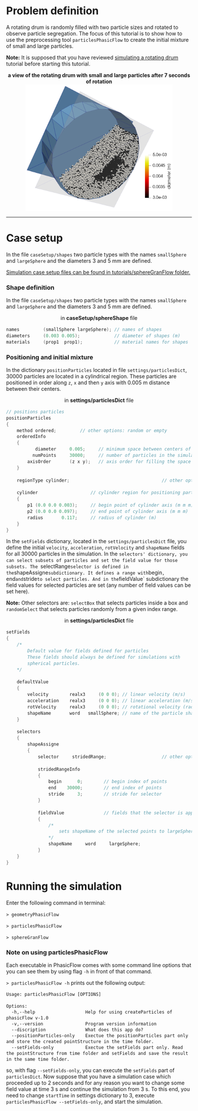 

# Problem definition

A rotating drum is randomly filled with two particle sizes and rotated to observe particle segregation. The focus of this tutorial is to show how to use the preprocessing tool `particlesPhasicFlow` to create the initial mixture of small and large particles. 

**Note:** It is supposed that you have reviewed [simulating a rotating drum](https://github.com/PhasicFlow/phasicFlow/wiki/Simulating-a-rotating-drum) tutorial before starting this tutorial.

<div align="center"><b>
a view of the rotating drum with small and large particles after 7 seconds of rotation</b>
</div>
<div align="center">
<img src="https://github.com/PhasicFlow/phasicFlow/blob/media/media/rotating-drum-binary-system.png" width="400">
</div>

***

# Case setup

In the file `caseSetup/shapes` two particle types with the names `smallSphere` and `largeSphere` and the diameters 3 and 5 mm are defined. 

[Simulation case setup files can be found in tutorials/sphereGranFlow folder.](https://github.com/PhasicFlow/phasicFlow/tree/main/tutorials/sphereGranFlow/binarySystemOfParticles)
### Shape definition 

In the file `caseSetup/shapes` two particle types with the names `smallSphere` and `largeSphere` and the diameters 3 and 5 mm are defined. 

<div align="center"> 
in <b>caseSetup/sphereShape</b> file
</div>

```C++
names         (smallSphere largeSphere); // names of shapes 
diameters     (0.003 0.005);             // diameter of shapes (m)
materials     (prop1  prop1);            // material names for shapes 
```
### Positioning and initial mixture 

In the dictionary `positionParticles` located in file `settings/particlesDict`, 30000 particles are located in a cylindrical region. These particles are positioned in order along `z`, `x` and then `y` axis with 0.005 m distance between their centers. 

<div align="center"> 
in <b>settings/particlesDict</b> file
</div>


```C++
// positions particles 
positionParticles
{
    method ordered;         // other options: random or empty
    orderedInfo
    {        
           diameter     0.005;     // minimum space between centers of particles
          numPoints     30000;     // number of particles in the simulation 
        axisOrder       (z x y);   // axis order for filling the space with particles
    }

    regionType cylinder;                                   // other options: box and sphere 

    cylinder                    // cylinder region for positioning particles 
    {
        p1 (0.0 0.0 0.003);     // begin point of cylinder axis (m m m)
        p2 (0.0 0.0 0.097);     // end point of cylinder axis (m m m)
        radius       0.117;     // radius of cylinder (m)
    }
}
```
In the `setFields` dictionary, located in the `settings/particlesDict` file, you define the initial `velocity`, `acceleration`, `rotVelocity` and `shapeName` fields for all 30000 particles in the simulation. In the `selectors' dictionary, you can select subsets of particles and set the field value for those subsets. The `selectRange` selector is defined in the `shapeAssigne` subdictionary. It defines a range with `begin`, `end` and `stride` to select particles. And in the `fieldValue` subdictionary the field values for selected particles are set (any number of field values can be set here).

**Note:** Other selectors are: `selectBox` that selects particles inside a box and `randomSelect` that selects particles randomly from a given index range. 

<div align="center"> 
in <b>settings/particlesDict</b> file
</div>

```C++
setFields
{
    /*
        Default value for fields defined for particles
        These fields should always be defined for simulations with 
        spherical particles.
    */

    defaultValue 
    {
        velocity        realx3     (0 0 0); // linear velocity (m/s)
        acceleration    realx3     (0 0 0); // linear acceleration (m/s2)
        rotVelocity     realx3     (0 0 0); // rotational velocity (rad/s)
        shapeName       word   smallSphere; // name of the particle shape 
    }
    
    selectors
    {
        shapeAssigne
        {
            selector     stridedRange;                     // other options: box, cylinder, sphere, randomPoints
            
            stridedRangeInfo
            {
                begin      0;        // begin index of points
                end    30000;        // end index of points 
                stride     3;        // stride for selector 
            }
            
            fieldValue               // fields that the selector is applied to 
            {
                /*
                    sets shapeName of the selected points to largeSphere
                */
                shapeName     word     largeSphere;
            }
    }
}

```

# Running the simulation 
Enter the following command in terminal:

`> geometryPhasicFlow`

`> particlesPhasicFlow`

`> sphereGranFlow`

  

### Note on using particlesPhasicFlow
Each executable in PhasicFlow comes with some command line options that you can see them by using flag `-h` in front of that command.

`> particlesPhasicFlow -h` prints out the following output:

```
Usage: particlesPhasicFlow [OPTIONS]

Options:
  -h,--help                   Help for using createParticles of phasicFlow v-1.0
  -v,--version                Program version information
  --discription               What does this app do?
  --positionParticles-only    Exectue the positionParticles part only and store the created pointStructure in the time folder.
  --setFields-only            Exectue the setFields part only. Read the pointStructure from time folder and setFields and save the result in the same time folder.
```

so, with flag `--setFields-only`, you can execute the `setFields` part of `particlesDict`. Now suppose that you have a simulation case which proceeded up to 2 seconds and for any reason you want to change some field value at time 3 s and continue the simulation from 3 s. To this end, you need to change `startTime` in settings dictionary to 3, execute `particlesPhasicFlow --setFields-only`, and start the simulation. 